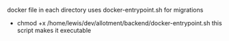 docker file in each directory
uses docker-entrypoint.sh for migrations
- chmod +x /home/lewis/dev/allotment/backend/docker-entrypoint.sh
this script makes it executable 
